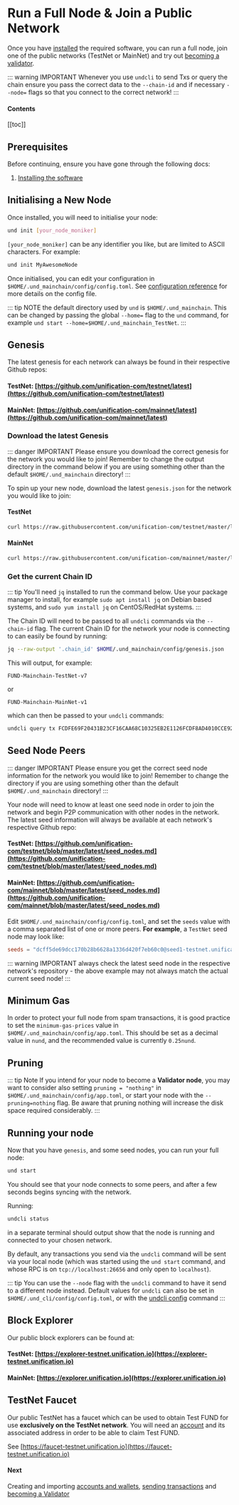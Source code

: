 # Run a Full Node & Join a Public Network

Once you have [installed](../software/installation.md) the required software, you can run a full node, join one of the public networks (TestNet or MainNet) and try out [becoming a validator](become-validator.md).

::: warning IMPORTANT
Whenever you use `undcli` to send Txs or query the chain ensure you pass the correct data to the `--chain-id` and if necessary `--node=` flags so that you connect to the correct network!
:::

#### Contents

[[toc]]

## Prerequisites

Before continuing, ensure you have gone through the following docs:

1. [Installing the software](../software/installation.md)

## Initialising a New Node

Once installed, you will need to initialise your node:

```bash
und init [your_node_moniker]
```

`[your_node_moniker]` can be any identifier you like, but are limited to ASCII characters. For example:

```bash
und init MyAwesomeNode
```

Once initialised, you can edit your configuration in `$HOME/.und_mainchain/config/config.toml`. See [configuration reference](../software/und-mainchain-config-ref.md) for more details on the config file.

::: tip NOTE
the default directory used by `und` is `$HOME/.und_mainchain`. This can be changed by passing the global `--home=` flag to the `und` command, for example `und start --home=$HOME/.und_mainchain_TestNet`.
:::

## Genesis

The latest genesis for each network can always be found in their respective Github repos:

#### TestNet: [https://github.com/unification-com/testnet/latest](https://github.com/unification-com/testnet/latest)
#### MainNet: [https://github.com/unification-com/mainnet/latest](https://github.com/unification-com/mainnet/latest)

### Download the latest Genesis

::: danger IMPORTANT
Please ensure you download the correct genesis for the network you would like to join! Remember to change the output directory in the command below if you are using something other than the default `$HOME/.und_mainchain` directory!
:::

To spin up your new node, download the latest `genesis.json` for the network you would like to join:

#### TestNet

```bash
curl https://raw.githubusercontent.com/unification-com/testnet/master/latest/genesis.json > $HOME/.und_mainchain/config/genesis.json
```

#### MainNet

```bash
curl https://raw.githubusercontent.com/unification-com/mainnet/master/latest/genesis.json > $HOME/.und_mainchain/config/genesis.json
```

### Get the current Chain ID

::: tip
You'll need `jq` installed to run the command below. Use your package manager to install, for example `sudo apt install jq` on Debian based systems, and `sudo yum install jq` on CentOS/RedHat systems.
:::

The Chain ID will need to be passed to all `undcli` commands via the `--chain-id` flag. The current Chain ID for the network your node is connecting to can easily be found by running:

```bash
jq --raw-output '.chain_id' $HOME/.und_mainchain/config/genesis.json
```

This will output, for example:

```
FUND-Mainchain-TestNet-v7
```

or

```
FUND-Mainchain-MainNet-v1
```

which can then be passed to your `undcli` commands:

```bash
undcli query tx FCDFE69F20431B23CF16CAA68C10325EB2E1126FCDF8AD4010CCE927A0808740 --chain-id FUND-Mainchain-TestNet-v7
```

## Seed Node Peers

::: danger IMPORTANT
Please ensure you get the correct seed node information for the network you would like to join! Remember to change the directory if you are using something other than the default `$HOME/.und_mainchain` directory!
:::

Your node will need to know at least one seed node in order to join the network
and begin P2P communication with other nodes in the network. The latest seed information will always be available at each network's respective Github repo:

#### TestNet: [https://github.com/unification-com/testnet/blob/master/latest/seed_nodes.md](https://github.com/unification-com/testnet/blob/master/latest/seed_nodes.md)

#### MainNet: [https://github.com/unification-com/mainnet/blob/master/latest/seed_nodes.md](https://github.com/unification-com/mainnet/blob/master/latest/seed_nodes.md)

Edit `$HOME/.und_mainchain/config/config.toml`, and set the `seeds` value with a comma separated list of one or more peers. **For example**, a `TestNet` seed node may look like:

```toml
seeds = "dcff5de69dcc170b28b6628a1336d420f7eb60c0@seed1-testnet.unification.io:26656"
```

::: warning IMPORTANT
always check the latest seed node in the respective network's repository - the above example may not always match the actual current seed node!
:::

## Minimum Gas

In order to protect your full node from spam transactions, it is good practice to set the `minimum-gas-prices` value in `$HOME/.und_mainchain/config/app.toml`. This should be set as a decimal value in `nund`, and the recommended value is currently `0.25nund`.

## Pruning

::: tip Note
If you intend for your node to become a **Validator node**, you may want to consider  also setting `pruning = "nothing"` in `$HOME/.und_mainchain/config/app.toml`, or start your node with the `--pruning=nothing` flag. Be aware that pruning nothing will increase the disk space required considerably.
:::

## Running your node

Now that you have `genesis`, and some seed nodes, you can run your full node:

```bash
und start
```

You should see that your node connects to some peers, and after a few seconds begins syncing with the network.

Running:

```bash
undcli status
```

in a separate terminal should output show that the node is running and connected to your chosen network.

By default, any transactions you send via the `undcli` command will be
sent via your local node (which was started using the `und start` command, and whose RPC is on `tcp://localhost:26656` and only open to `localhost`).

::: tip
You can use the `--node` flag with the `undcli` command to have it send to a different node instead. Default values for `undcli` can also be set in `$HOME/.und_cli/config/config.toml`, or with the [undcli config](../software/undcli-commands.md#undcli-config) command
:::

## Block Explorer

Our public block explorers can be found at:

#### TestNet: [https://explorer-testnet.unification.io](https://explorer-testnet.unification.io)

#### MainNet: [https://explorer.unification.io](https://explorer.unification.io)

## TestNet Faucet

Our public TestNet has a faucet which can be used to obtain Test FUND for
use **exclusively on the TestNet network**. You will need an [account](accounts-wallets.md) and its associated address in order to be able to claim Test FUND.

See [https://faucet-testnet.unification.io](https://faucet-testnet.unification.io)

#### Next

Creating and importing [accounts and wallets](accounts-wallets.md), [sending transactions](examples/transactions.md) and [becoming a Validator](become-validator.md)
